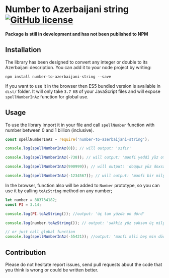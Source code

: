 # Number to Azerbaijani string [![GitHub license](https://img.shields.io/badge/license-MIT-blue.svg)](https://github.com/orkhan-huseyn/number-to-azerbaijani-string/blob/master/LICENSE)

**Package is still in development and has not been published to NPM**

## Installation

The library has been designed to convert any integer or double to its Azerbaijani description.
You can add it to your node project by writing:

`npm install number-to-azerbaijani-string --save`

If you want to use it in the browser then ES5 bundled version is available in `dist/` folder. It will only take `3.7 KB` of your JavaScript files and will expose `spellNumberInAz` function for global use.

## Usage

To use the library import it in your file and call `spellNumber` function with number between 0 and 1 billion (inclusive).

```js
const spellNumberInAz = require('number-to-azerbaijani-string');

console.log(spellNumberInAz(0)); // will output: 'sıfır'

console.log(spellNumberInAz(-738)); // will output: 'mənfi yeddi yüz otuz səkkiz'

console.log(spellNumberInAz(990999)); // will output: 'doqquz yüz doxsan min doqquz yüz doxsan doqquz'

console.log(spellNumberInAz(-1234567)); // will output: 'mənfi bir milyon iki yüz otuz dörd min beş yüz altmış yeddi'
```

In the browser, function also will be added to `Number` prototype, so you can use it by calling `toAzString` method on any number;

```js
let number = 883734182;
const PI = 3.14;

console.log(PI.toAzString()); //output: 'üç tam yüzdə on dörd'

console.log(number.toAzString()); // output: 'səkkiz yüz səksən üç milyon yeddi yüz otuz dörd min yüz səksən iki'

// or just call global function
console.log(spellNumberInAz(-55421)); //output: 'mənfi əlli beş min dörd yüz iyirmi bir'
```

## Contribution

Please do not hesitate report issues, send pull requests about the code that you think is wrong or could be written better.
